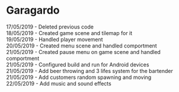 # Garagardo

17/05/2019 - Deleted previous code</br>
18/05/2019 - Created game scene and tilemap for it</br>
19/05/2019 - Handled player movement</br>
20/05/2019 - Created menu scene and handled comportment</br>
21/05/2019 - Created pause menu on game scene and handled comportment</br>
21/05/2019 - Configured build and run for Android devices</br>
21/05/2019 - Add beer throwing and 3 lifes system for the bartender</br>
21/05/2019 - Add customers random spawning and moving</br>
22/05/2019 - Add music and sound effects
